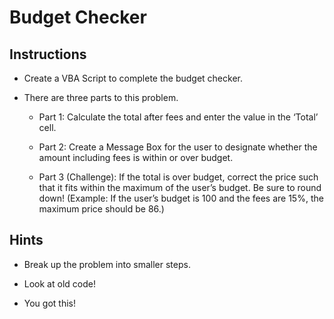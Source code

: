 # Budget Checker

## Instructions

* Create a VBA Script to complete the budget checker.

* There are three parts to this problem.

  * Part 1: Calculate the total after fees and enter the value in the ‘Total’ cell.

  * Part 2: Create a Message Box for the user to designate whether the amount including fees is within or over budget.

  * Part 3 (Challenge): If the total is over budget, correct the price such that it fits within the maximum of the user’s budget. Be sure to round down! (Example: If the user’s budget is 100 and the fees are 15%, the maximum price should be 86.)

## Hints

* Break up the problem into smaller steps.

* Look at old code!

* You got this!
